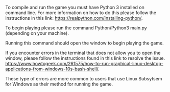 To compile and run the game you must have Python 3 installed on command line. For more information on how to do this please follow the instructions in this link: https://realpython.com/installing-python/.


To begin playing please run the command Python/Python3 main.py (depending on your machine).

Running this command should open the window to begin playing the game. 

If you encounter errors in the terminal that does not allow you to open the window, please follow the instructions found in this link to resolve the issue. https://www.howtogeek.com/261575/how-to-run-graphical-linux-desktop-applications-from-windows-10s-bash-shell/.

These type of errors are more common to users that use Linux Subsytsem for Windows as their method for running the game.